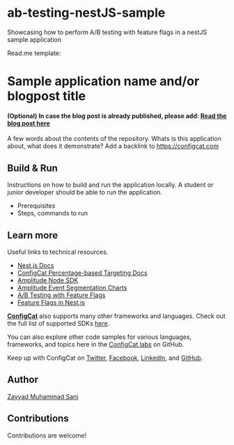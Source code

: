 # ab-testing-nestJS-sample
Showcasing how to perform A/B testing with feature flags in a nestJS sample application


Read.me template:

# Sample application name and/or blogpost title

#### (Optional) In case the blog post is already published, please add: [Read the blog post here](https://configcat.com/blog/)

A few words about the contents of the repository. Whats is this application about, what does it demonstrate? Add a backlink to https://configcat.com

## Build & Run

Instructions on how to build and run the application locally. A student or junior developer should be able to run the application.
- Prerequisites
- Steps, commands to run

## Learn more

Useful links to technical resources.
- [Nest.js Docs](https://docs.nestjs.com/)
- [ConfigCat Percentage-based Targeting Docs](https://configcat.com/docs/advanced/targeting/#targeting-a-percentage-of-users)
- [Amplitude Node SDK](https://www.docs.developers.amplitude.com/data/sdks/node/)
- [Amplitude Event Segmentation Charts](https://help.amplitude.com/hc/en-us/articles/360052274852)
- [A/B Testing with Feature Flags](https://configcat.com/blog/2022/05/02/what-is-ab-testing/)
- [Feature Flags in Nest.js](https://configcat.com/blog/2022/08/19/how-to-use-feature-flags-in-nestjs/)

[**ConfigCat**](https://configcat.com) also supports many other frameworks and languages. Check out the full list of supported SDKs [here](https://configcat.com/docs/sdk-reference/overview/).

You can also explore other code samples for various languages, frameworks, and topics here in the [ConfigCat labs](https://github.com/configcat-labs) on GitHub.

Keep up with ConfigCat on [Twitter](https://twitter.com/configcat), [Facebook](https://www.facebook.com/configcat), [LinkedIn](https://www.linkedin.com/company/configcat/), and [GitHub](https://github.com/configcat).

## Author
[Zayyad Muhammad Sani](https://github.com/Z-MS)

## Contributions
Contributions are welcome!
